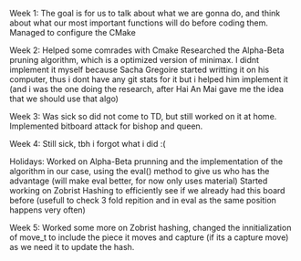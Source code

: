 Week 1: The goal is for us to talk about what we are gonna do, and think about what our most important functions will do before coding them.
Managed to configure the CMake 

Week 2: 
Helped some comrades with Cmake
Researched the Alpha-Beta pruning algorithm, which is a optimized version of minimax.
I didnt implement it myself because Sacha Gregoire started writting it on his computer, thus i dont have any git stats for it but i helped him implement it (and i was the one doing the research, after Hai An Mai gave me the idea that we should use that algo)

Week 3:
Was sick so did not come to TD, but still worked on it at home.
Implemented bitboard attack for bishop and queen.

Week 4:
Still sick, tbh i forgot what i did :(

Holidays:
Worked on Alpha-Beta prunning and the implementation of the algorithm in our case, using the eval() method to give us who has the advantage (will make eval better, for now only uses material)
Started working on Zobrist Hashing to efficiently see if we already had this board before (usefull to check 3 fold repition and in eval as the same position happens very often)

Week 5:
Worked some more on Zobrist hashing, changed the innitialization of move_t to include the piece it moves and capture (if its a capture move) as we need it to update the hash.
